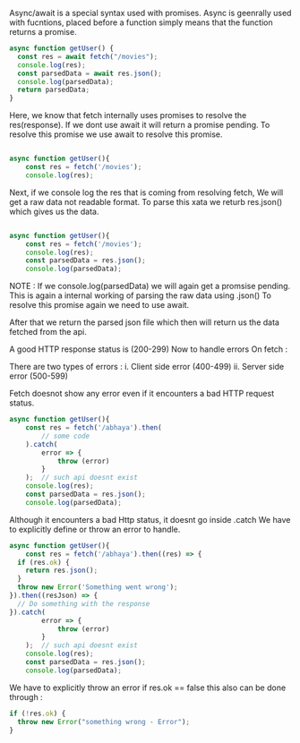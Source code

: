 Async/await is a special syntax used with promises.
Async is geenrally used with fucntions, placed before a function simply means that the function returns a promise.

```javascript
async function getUser() {
  const res = await fetch("/movies");
  console.log(res);
  const parsedData = await res.json();
  console.log(parsedData);
  return parsedData;
}
```

Here, we know that fetch internally uses promises to resolve the res(response).
If we dont use await it will return a promise pending. To resolve this promise we use await to resolve this promise.

```javascript

async function getUser(){
    const res = fetch('/movies');
    console.log(res);

```

Next, if we console log the res that is coming from resolving fetch, We will get a raw data not readable format. To parse this xata we returb res.json() which gives us the data.

```javascript

async function getUser(){
    const res = fetch('/movies');
    console.log(res);
    const parsedData = res.json();
    console.log(parsedData);

```

NOTE : If we console.log(parsedData) we will again get a promsise pending.
This is again a internal working of parsing the raw data using .json()
To resolve this promise again we need to use await.

After that we return the parsed json file which then will return us the data fetched from the api.

A good HTTP response status is (200-299)
Now to handle errors On fetch :

There are two types of errors :
i. Client side error (400-499)
ii. Server side error (500-599)

Fetch doesnot show any error even if it encounters a bad HTTP request status.

```javascript
async function getUser(){
    const res = fetch('/abhaya').then(
        // some code
    ).catch(
        error => {
            throw (error)
        }
    );  // such api doesnt exist
    console.log(res);
    const parsedData = res.json();
    console.log(parsedData);
```

Although it encounters a bad Http status, it doesnt go inside .catch
We have to explicitly define or throw an error to handle.

```javascript
async function getUser(){
    const res = fetch('/abhaya').then((res) => {
  if (res.ok) {
    return res.json();
  }
  throw new Error('Something went wrong');
}).then((resJson) => {
  // Do something with the response
}).catch(
        error => {
            throw (error)
        }
    );  // such api doesnt exist
    console.log(res);
    const parsedData = res.json();
    console.log(parsedData);
```

We have to explicitly throw an error if res.ok == false
this also can be done through :

```javascript
if (!res.ok) {
  throw new Error("something wrong - Error");
}
```
